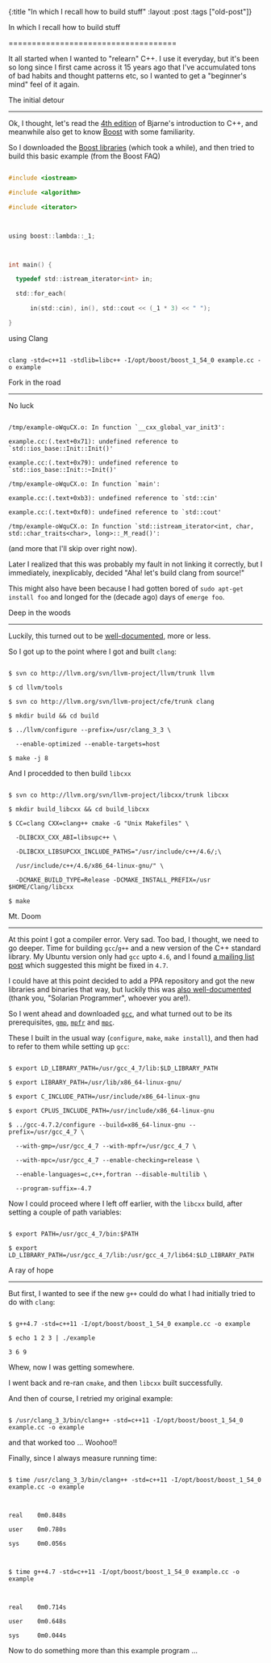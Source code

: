 {:title "In which I recall how to build stuff"
:layout :post
 :tags ["old-post"]}



In which I recall how to build stuff

====================================



It all started when I wanted to "relearn" C++. I use it everyday, but it's been so long since I first came across it 15 years ago that I've accumulated tons of bad habits and thought patterns etc, so I wanted to get a "beginner's mind" feel of it again.



The initial detour

------------------



Ok, I thought, let's read the [4th edition](http://www.amazon.com/The-Programming-Language-3rd-Edition/dp/0201889544) of Bjarne's introduction to C++, and meanwhile also get to know [Boost](http://www.boost.org/) with some familiarity.



So I downloaded the [Boost libraries](http://sourceforge.net/projects/boost/files/boost/1.54.0/boost_1_54_0.tar.bz2/download) (which took a while), and then tried to build this basic example (from the Boost FAQ)



```C

#include <iostream>

#include <algorithm>

#include <iterator>



using boost::lambda::_1;



int main() {

  typedef std::istream_iterator<int> in;

  std::for_each(

      in(std::cin), in(), std::cout << (_1 * 3) << " ");

}

```



using Clang



```shell

clang -std=c++11 -stdlib=libc++ -I/opt/boost/boost_1_54_0 example.cc -o example

```



Fork in the road

---------------



No luck



```shell

/tmp/example-oWquCX.o: In function `__cxx_global_var_init3':

example.cc:(.text+0x71): undefined reference to `std::ios_base::Init::Init()'

example.cc:(.text+0x79): undefined reference to `std::ios_base::Init::~Init()'

/tmp/example-oWquCX.o: In function `main':

example.cc:(.text+0xb3): undefined reference to `std::cin'

example.cc:(.text+0xf0): undefined reference to `std::cout'

/tmp/example-oWquCX.o: In function `std::istream_iterator<int, char, std::char_traits<char>, long>::_M_read()':

```



(and more that I'll skip over right now).



Later I realized that this was probably my fault in not linking it correctly, but I immediately, inexplicably, decided "Aha! let's build clang from source!"



This might also have been because I had gotten bored of `sudo apt-get install foo` and longed for the (decade ago) days of `emerge foo`.



Deep in the woods

-------------------



Luckily, this turned out to be [well-documented](http://solarianprogrammer.com/2013/01/17/building-clang-libcpp-ubuntu-linux/), more or less.



So I got up to the point where I got and built `clang`:



```shell

$ svn co http://llvm.org/svn/llvm-project/llvm/trunk llvm

$ cd llvm/tools

$ svn co http://llvm.org/svn/llvm-project/cfe/trunk clang

$ mkdir build && cd build

$ ../llvm/configure --prefix=/usr/clang_3_3 \

  --enable-optimized --enable-targets=host

$ make -j 8

```



And I procedded to then build `libcxx`



```shell

$ svn co http://llvm.org/svn/llvm-project/libcxx/trunk libcxx

$ mkdir build_libcxx && cd build_libcxx

$ CC=clang CXX=clang++ cmake -G "Unix Makefiles" \

  -DLIBCXX_CXX_ABI=libsupc++ \

  -DLIBCXX_LIBSUPCXX_INCLUDE_PATHS="/usr/include/c++/4.6/;\

  /usr/include/c++/4.6/x86_64-linux-gnu/" \

  -DCMAKE_BUILD_TYPE=Release -DCMAKE_INSTALL_PREFIX=/usr $HOME/Clang/libcxx

$ make

```



Mt. Doom

---------



At this point I got a compiler error. Very sad. Too bad, I thought, we need to go deeper. Time for building `gcc`/`g++` and a new version of the C++ standard library. My Ubuntu version only had `gcc` upto `4.6`, and I found [a mailing list post](http://lists.cs.uiuc.edu/pipermail/llvmbugs/2013-February/027116.html) which suggested this might be fixed in `4.7`.



I could have at this point decided to add a PPA repository and got the new libraries and binaries that way, but luckily this was [also well-documented](http://solarianprogrammer.com/2012/04/13/building-gcc-4-7-on-ubuntu-12-04/) (thank you, "Solarian Programmer", whoever you are!).



So I went ahead and downloaded [`gcc`](http://www.netgull.com/gcc/releases/gcc-4.7.3/gcc-4.7.3.tar.bz2), and what turned out to be its prerequisites, [`gmp`](ftp://ftp.gmplib.org/pub/gmp-5.1.2/gmp-5.1.2.tar.lz), [`mpfr`](http://www.mpfr.org/mpfr-current/mpfr-3.1.2.tar.gz) and [`mpc`](http://www.multiprecision.org/mpc/download/mpc-1.0.tar.gz).



These I built in the usual way (`configure`, `make`, `make install`), and then had to refer to them while setting up `gcc`:



```shell

$ export LD_LIBRARY_PATH=/usr/gcc_4_7/lib:$LD_LIBRARY_PATH

$ export LIBRARY_PATH=/usr/lib/x86_64-linux-gnu/

$ export C_INCLUDE_PATH=/usr/include/x86_64-linux-gnu

$ export CPLUS_INCLUDE_PATH=/usr/include/x86_64-linux-gnu

$ ../gcc-4.7.2/configure --build=x86_64-linux-gnu --prefix=/usr/gcc_4_7 \

  --with-gmp=/usr/gcc_4_7 --with-mpfr=/usr/gcc_4_7 \

  --with-mpc=/usr/gcc_4_7 --enable-checking=release \

  --enable-languages=c,c++,fortran --disable-multilib \

  --program-suffix=-4.7

```



Now I could proceed where I left off earlier, with the `libcxx` build, after setting a couple of path variables:



```shell

$ export PATH=/usr/gcc_4_7/bin:$PATH

$ export LD_LIBRARY_PATH=/usr/gcc_4_7/lib:/usr/gcc_4_7/lib64:$LD_LIBRARY_PATH

```



A ray of hope

-------------



But first, I wanted to see if the new `g++` could do what I had initially tried to do with `clang`:



```shell

$ g++4.7 -std=c++11 -I/opt/boost/boost_1_54_0 example.cc -o example

$ echo 1 2 3 | ./example

3 6 9

```



Whew, now I was getting somewhere.



I went back and re-ran `cmake`, and then `libcxx` built successfully.



And then of course, I retried my original example:



```shell

$ /usr/clang_3_3/bin/clang++ -std=c++11 -I/opt/boost/boost_1_54_0 example.cc -o example

```



and that worked too ... Woohoo!!



Finally, since I always measure running time:



```shell

$ time /usr/clang_3_3/bin/clang++ -std=c++11 -I/opt/boost/boost_1_54_0 example.cc -o example



real    0m0.848s

user    0m0.780s

sys     0m0.056s



$ time g++4.7 -std=c++11 -I/opt/boost/boost_1_54_0 example.cc -o example



real    0m0.714s

user    0m0.648s

sys     0m0.044s

```



Now to do something more than this example program ...


